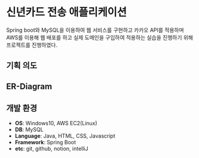 # 신년카드 전송 애플리케이션

Spring boot와 MySQL을 이용하여 웹 서비스를 구현하고 카카오 API를 적용하며 AWS를 이용해 웹 배포를 하고 실제 도메인을 구입하여 적용하는 실습을 진행하기 위해 프로젝트를 진행하였다.

## 기획 의도

## ER-Diagram

## 개발 환경

- **OS**: Windows10, AWS EC2(Linux)
- **DB**: MySQL
- **Language**: Java, HTML, CSS, Javascript
- **Framework**: Spring Boot
- **etc**: git, github, notion, intelliJ
